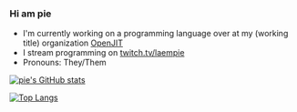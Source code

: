 ### Hi am pie

- I'm currently working on a programming language over at my (working title) organization [OpenJIT](https://github.com/OpenJIT)
- I stream programming on [twitch.tv/laempie](https://twitch.tv/laempie)
- Pronouns: They/Them

[![pie's GitHub stats](https://github-readme-stats.vercel.app/api?username=walterpie)](https://github.com/anuraghazra/github-readme-stats)

[![Top Langs](https://github-readme-stats.vercel.app/api/top-langs/?username=walterpie)](https://github.com/anuraghazra/github-readme-stats)
